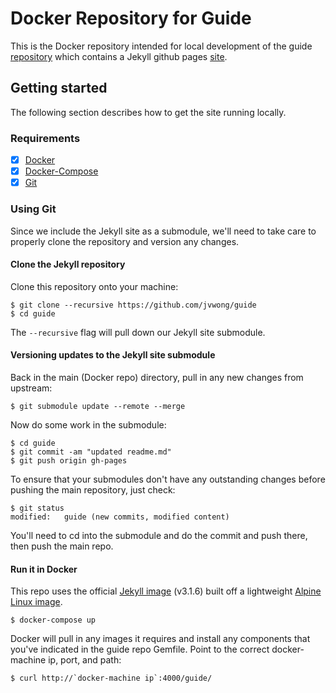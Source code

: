 # Docker Repository for Guide

This is the Docker repository intended for local development of the guide  [repository](https://github.com/jvwong/guide) which contains a Jekyll github pages [site](https://jvwong.github.io/guide/).

## Getting started
The following section describes how to get the site running locally.

### Requirements
- [x] [Docker](https://docs.docker.com/engine/installation/)
- [x] [Docker-Compose](https://docs.docker.com/compose/install/)
- [x] [Git](https://git-scm.com/)

### Using Git
Since we include the Jekyll site as a submodule, we'll need to take care to properly clone the repository and version any changes.

#### Clone the Jekyll repository
Clone this repository onto your machine:

``` shell
$ git clone --recursive https://github.com/jvwong/guide
$ cd guide
```
The `--recursive` flag will pull down our Jekyll site submodule.

#### Versioning updates to the Jekyll site submodule
Back in the main (Docker repo) directory, pull in any new changes from upstream:
``` shell
$ git submodule update --remote --merge
```

Now do some work in the submodule:
``` shell
$ cd guide
$ git commit -am "updated readme.md"
$ git push origin gh-pages
```

To ensure that your submodules don't have any outstanding changes before pushing the main repository, just check:
``` shell
$ git status
modified:   guide (new commits, modified content)
```
You'll need to cd into the submodule and do the commit and push there, then push the main repo.

#### Run it in Docker
This repo uses the official [Jekyll image](https://hub.docker.com/r/jekyll/jekyll/tags/) (v3.1.6) built off a lightweight [Alpine Linux image](https://hub.docker.com/_/alpine/).

```
$ docker-compose up
```

Docker will pull in any images it requires and install any components that you've indicated in the guide repo Gemfile. Point to the correct docker-machine ip, port, and path:

```Shell
$ curl http://`docker-machine ip`:4000/guide/
```
